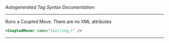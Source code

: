 <!-- THIS IS AN AUTOGENERATED FILE: Don't edit it directly, instead change the schema definition in the code itself. -->

_Autogenerated Tag Syntax Documentation:_

---
Runs a Coupled Move.  There are no XML attributes

```xml
<CoupledMover name="(&string;)" />
```



---
